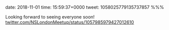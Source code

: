 date: 2018-11-01
time: 15:59:37+0000
tweet: 1058025779135737857
%%%

Looking forward to seeing everyone soon! [twitter.com/NSLondonMeetup/status/1057985979427012610](https://twitter.com/NSLondonMeetup/status/1057985979427012610)
